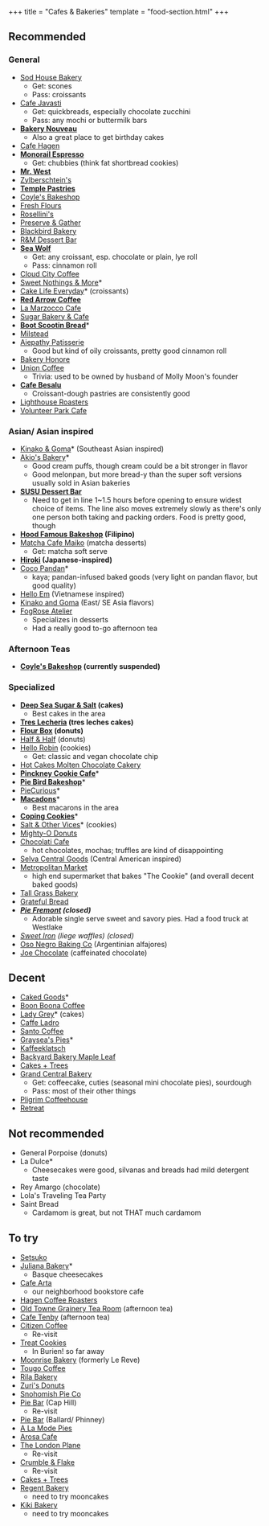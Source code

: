 +++
title = "Cafes & Bakeries"
template = "food-section.html"
+++

## Recommended
### General
- [Sod House Bakery](https://sodhousebakery.square.site/)
    - Get: scones
    - Pass: croissants
- [Cafe Javasti](https://javasti.com/)
    - Get: quickbreads, especially chocolate zucchini
    - Pass: any mochi or buttermilk bars
- **[Bakery Nouveau](https://bakerynouveau.com/)**
    - Also a great place to get birthday cakes
- [Cafe Hagen](https://www.cafehagen.com/)
- **[Monorail Espresso](https://monorailespresso.com/)**
    - Get: chubbies (think fat shortbread cookies)
- **[Mr. West](https://mrwestcafebar.com/)**
- [Zylberschtein's](https://www.zylberschtein.com/)
- **[Temple Pastries](https://www.templepastries.com/)**
- [Coyle's Bakeshop](https://www.coylesbakeshop.com/)
- [Fresh Flours](https://www.freshfloursseattle.com/)
- [Rosellini's](https://rosellinis.com/)
- [Preserve & Gather](https://www.preserveandgather.com/)
- [Blackbird Bakery](https://blackbirdbakery.com/)
- [R&M Dessert Bar](https://www.rmdessertbar.com/)
- **[Sea Wolf](https://www.seawolfbakers.com/)**
    - Get: any croissant, esp. chocolate or plain, lye roll
    - Pass: cinnamon roll
- [Cloud City Coffee](https://www.cloudcitycoffee.com/)
- [Sweet Nothings & More](https://www.sweetnothingsandmore.com/)*
- [Cake Life Everyday](https://www.cakelifeeveryday.com/)* (croissants)
- **[Red Arrow Coffee](https://www.redarrowcoffee.com/)**
- [La Marzocco Cafe](https://lamarzoccousa.com/locations/cafe/)
- [Sugar Bakery & Cafe](https://sugarbakerycafe.com/)
- **[Boot Scootin Bread](https://boot-scootin-bread.square.site/)***
- [Milstead](http://milsteadandco.com/)
- [Aiepathy Patisserie](https://www.aeipathypatisserie.com/)
    - Good but kind of oily croissants, pretty good cinnamon roll
- [Bakery Honore](https://bakeryhonore.com/)
- [Union Coffee](https://unioncoffeeseattle.com/)
    - Trivia: used to be owned by husband of Molly Moon's founder
- **[Cafe Besalu](https://www.cafebesalu.com/)**
    - Croissant-dough pastries are consistently good
- [Lighthouse Roasters](https://lighthouseroasters.com/)
- [Volunteer Park Cafe](https://www.volunteerpark.cafe/)


### Asian/ Asian inspired
- [Kinako & Goma](https://www.instagram.com/kinakoandgoma/)* (Southeast Asian inspired)
- [Akio's Bakery](https://www.akiosbakery.com/)*
    - Good cream puffs, though cream could be a bit stronger in flavor
    - Good melonpan, but more bread-y than the super soft versions usually sold in Asian bakeries
- **[SUSU Dessert Bar](https://www.instagram.com/sususeattle)**
    - Need to get in line 1~1.5 hours before opening to ensure widest choice of items. The line also moves extremely slowly as there's only one person both taking and packing orders. Food is pretty good, though
- **[Hood Famous Bakeshop](https://www.hoodfamousbakeshop.com/) (Filipino)**
- [Matcha Cafe Maiko](https://www.matchacafe-maiko.com/eng/) (matcha desserts)
    - Get: matcha soft serve
- **[Hiroki](https://www.instagram.com/hirokidesserts) (Japanese-inspired)**
- [Coco Pandan](https://cocopandansea.cococart.co/)*
    - kaya; pandan-infused baked goods (very light on pandan flavor, but good quality)
- [Hello Em](https://www.instagram.com/hello.em_coffee/?hl=en) (Vietnamese inspired)
- [Kinako and Goma](https://www.instagram.com/kinakoandgoma/?hl=en) (East/ SE Asia flavors)
- [FogRose Atelier](https://www.fogrose.com/)
    - Specializes in desserts
    - Had a really good to-go afternoon tea

### Afternoon Teas
- **[Coyle's Bakeshop](https://www.coylesbakeshop.com/) (currently suspended)**

### Specialized
- **[Deep Sea Sugar & Salt](https://deepseasugar.square.site/) (cakes)**
    - Best cakes in the area
- **[Tres Lecheria](https://www.treslecheria.com/) (tres leches cakes)**
- **[Flour Box](https://www.theflourboxseattle.com/) (donuts)**
- [Half & Half](https://www.halfandhalfdoughnuts.com/) (donuts)
- [Hello Robin](https://www.hellorobincookies.com/) (cookies)
    - Get: classic and vegan chocolate chip
- [Hot Cakes Molten Chocolate Cakery](https://getyourhotcakes.com/)
- **[Pinckney Cookie Cafe](https://lovethesecookies.com/)***
- **[Pie Bird Bakeshop](https://www.piebirdbakeshop.com/)***
- [PieCurious](https://www.instagram.com/piecurious.seattle/)*
- **[Macadons](https://macadons.com)***
    - Best macarons in the area
- **[Coping Cookies](https://copingcookies.com/)***
- [Salt & Other Vices](https://saltandothervices.com/)* (cookies)
- [Mighty-O Donuts](https://www.mightyo.com/)
- [Chocolati Cafe](https://chocolati.com/)
    - hot chocolates, mochas; truffles are kind of disappointing
- [Selva Central Goods](https://www.selvacentralgoods.com/) (Central American inspired)
- [Metropolitan Market](https://metropolitan-market.com/)
    - high end supermarket that bakes "The Cookie" (and overall decent baked goods)
- [Tall Grass Bakery](https://www.tallgrassbakery.com/)
- [Grateful Bread](https://gratefulbreadbaking.com/)
- _**[Pie Fremont](https://www.yelp.com/biz/pie-seattle) (closed)**_
    - Adorable single serve sweet and savory pies. Had a food truck at Westlake
- _[Sweet Iron](https://sweetironwaffles.com/) (liege waffles) (closed)_
- [Oso Negro Baking Co](https://www.osonegrobakingco.com/) (Argentinian alfajores)
- [Joe Chocolate](https://joechocolateco.com/pages/joecafe) (caffeinated chocolate)

## Decent
- [Caked Goods](https://www.cakedgoods.com/)*
- [Boon Boona Coffee](https://www.boonboonacoffee.com/)
- [Lady Grey](https://www.ladygreyseattle.com/)* (cakes)
- [Caffe Ladro](https://www.caffeladro.com/)
- [Santo Coffee](https://www.santocoffee.co/)
- [Graysea's Pies](https://grayseaspies.squarespace.com/)*
- [Kaffeeklatsch](https://www.facebook.com/KaffeeklatschSeattle/)
- [Backyard Bakery Maple Leaf](https://seattlebackyardbakery.com/)
- [Cakes + Trees](https://www.cakesandtrees.com/)
- [Grand Central Bakery](https://www.grandcentralbakery.com/find-us/seattle/wedgwood/)
    - Get: coffeecake, cuties (seasonal mini chocolate pies), sourdough
    - Pass: most of their other things
- [Pligrim Coffeehouse](https://pilgrimcoffeehouse.com/)
- [Retreat](https://retreat-greenlake.com/)

## Not recommended
- General Porpoise (donuts)
- La Dulce*
    - Cheesecakes were good, silvanas and breads had mild detergent taste
- Rey Amargo (chocolate)
- Lola's Traveling Tea Party
- Saint Bread
    - Cardamom is great, but not THAT much cardamom

## To try
- [Setsuko](https://setsukopastry.com/)
- [Juliana Bakery](https://julianabakery.com/)*
    - Basque cheesecakes
- [Cafe Arta](https://www.cafearta.com/)
    - our neighborhood bookstore cafe
- [Hagen Coffee Roasters](https://www.hagencoffeeroasters.com/)
- [Old Towne Grainery Tea Room](https://oldtowngrainerytearoom.com/) (afternoon tea)
- [Cafe Tenby](https://www.cafetenby.com/high-tea) (afternoon tea)
- [Citizen Coffee](https://www.citizencoffee.com/)
    - Re-visit
- [Treat Cookies](https://www.treatcookies.com/)
    - In Burien! so far away
- [Moonrise Bakery](https://www.moonrise-bakery.com/) (formerly Le Reve)
- [Tougo Coffee](https://www.tougocoffee.com/)
- [Rila Bakery](https://www.facebook.com/rilacake/)
- [Zuri's Donuts](https://www.facebook.com/zurisdonutz/)
- [Snohomish Pie Co](https://snohomishpieco.com/)
- [Pie Bar](https://thegenuinepiebar.com/) (Cap Hill)
    - Re-visit
- [Pie Bar](https://www.piebar.com/) (Ballard/ Phinney)
- [A La Mode Pies](https://www.alamodeseattle.com/)
- [Arosa Cafe](https://www.arosacafe.com/)
- [The London Plane](https://www.thelondonplaneseattle.com/)
    - Re-visit
- [Crumble & Flake](https://crumbleandflake.com/)
    - Re-visit
- [Cakes + Trees](https://www.cakesandtrees.com/)
- [Regent Bakery](http://regentbakeryandcafe.com/)
    - need to try mooncakes
- [Kiki Bakery](https://www.kikibakery.com/)
    - need to try mooncakes